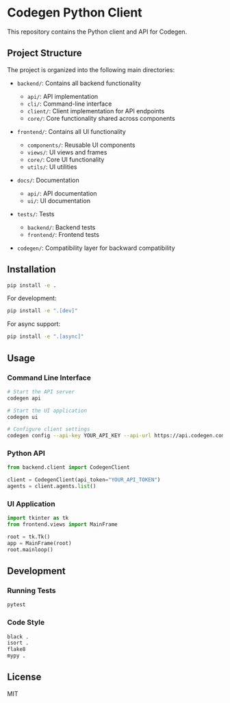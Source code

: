 # Codegen Python Client

This repository contains the Python client and API for Codegen.

## Project Structure

The project is organized into the following main directories:

- `backend/`: Contains all backend functionality
  - `api/`: API implementation
  - `cli/`: Command-line interface
  - `client/`: Client implementation for API endpoints
  - `core/`: Core functionality shared across components

- `frontend/`: Contains all UI functionality
  - `components/`: Reusable UI components
  - `views/`: UI views and frames
  - `core/`: Core UI functionality
  - `utils/`: UI utilities

- `docs/`: Documentation
  - `api/`: API documentation
  - `ui/`: UI documentation

- `tests/`: Tests
  - `backend/`: Backend tests
  - `frontend/`: Frontend tests

- `codegen/`: Compatibility layer for backward compatibility

## Installation

```bash
pip install -e .
```

For development:

```bash
pip install -e ".[dev]"
```

For async support:

```bash
pip install -e ".[async]"
```

## Usage

### Command Line Interface

```bash
# Start the API server
codegen api

# Start the UI application
codegen ui

# Configure client settings
codegen config --api-key YOUR_API_KEY --api-url https://api.codegen.com
```

### Python API

```python
from backend.client import CodegenClient

client = CodegenClient(api_token="YOUR_API_TOKEN")
agents = client.agents.list()
```

### UI Application

```python
import tkinter as tk
from frontend.views import MainFrame

root = tk.Tk()
app = MainFrame(root)
root.mainloop()
```

## Development

### Running Tests

```bash
pytest
```

### Code Style

```bash
black .
isort .
flake8
mypy .
```

## License

MIT

